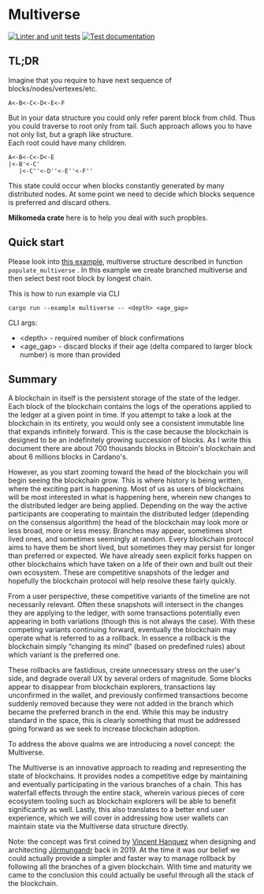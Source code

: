 # Multiverse

[![Linter and unit tests](https://github.com/dcSpark/multiverse-rs/actions/workflows/rust.yml/badge.svg)](https://github.com/dcSpark/multiverse-rs/actions/workflows/rust.yml)
[![Test documentation](https://github.com/dcSpark/multiverse-rs/actions/workflows/rustdoc.yml/badge.svg)](https://github.com/dcSpark/multiverse-rs/actions/workflows/rustdoc.yml)

## TL;DR
Imagine that you require to have next sequence of blocks/nodes/vertexes/etc. 
```text
A<-B<-C<-D<-E<-F
```
But in your data structure you could only refer parent block from child.
Thus you could traverse to root only from tail.
Such approach  allows you to have not only list, but a graph like structure.  
Each root could have many children.
```text
A<-B<-C<-D<-E
|<-B'<-C'
   |<-C''<-D''<-E''<-F''
```

This state could occur when blocks constantly generated by many distributed nodes. 
At some point we need to decide which blocks sequence is preferred and discard others. 

**Milkomeda crate** here is to help you deal with such propbles.

##  Quick start

Please look into [this example](./examples/multiverse.rs), multiverse structure described in function `populate_multiverse` .
In this example we create branched multiverse and then select best root block by longest chain.

This is how to run example via CLI
```shell
cargo run --example multiverse -- <depth> <age_gap>
```
CLI args:

- \<depth\> \- required number of block confirmations 
- \<age_gap\> \- discard blocks if their age (delta compared to larger block number) is more than provided  

## Summary

A blockchain in itself is the persistent storage of the state of the ledger.
Each block of the blockchain contains the logs of the operations applied to
the ledger at a given point in time. If you attempt to take a look at the
blockchain in its entirety, you would only see a consistent immutable line
that expands infinitely forward. This is the case because the blockchain is
designed to be an indefinitely growing succession of blocks. As I write this
document there are about 700 thousands blocks in Bitcoin's blockchain and
about 6 millions blocks in Cardano's.

However, as you start zooming toward the head of the blockchain you will begin
seeing the blockchain grow. This is where history is being written, where the
exciting part is happening. Most of us as users of blockchains will be most
interested in what is happening here, wherein  new changes to the distributed
ledger are being applied. Depending on the way the active participants are
cooperating to maintain the distributed ledger (depending on the consensus
algorithm) the head of the blockchain may look more or less broad, more or
less messy. Branches may appear, sometimes short lived ones, and sometimes
seemingly at random. Every blockchain protocol aims to have them be short
lived, but sometimes they may persist for longer than preferred or expected.
We have already seen explicit forks happen on other blockchains which have
taken on a life of their own and built out their own ecosystem. These are
competitive snapshots of the ledger and hopefully the blockchain protocol will
help resolve these fairly quickly.

From a user perspective, these competitive variants of the timeline are not
necessarily relevant. Often these snapshots will intersect in the changes they
are applying to the ledger, with some transactions potentially even appearing
in both variations (though this is not always the case). With these competing
variants continuing forward, eventually the blockchain may operate what is
referred to as a rollback. In essence a rollback is the blockchain simply
“changing its mind” (based on predefined rules) about which variant is the
preferred one. 

These rollbacks are fastidious, create unnecessary stress on the user's side,
and degrade overall UX by several orders of magnitude. Some blocks appear to
disappear from blockchain explorers, transactions lay unconfirmed in the
wallet, and previously confirmed transactions become suddenly removed because
they were not added in the branch which became the preferred branch in the
end. While this may be industry standard in the space, this is clearly
something that must be addressed going forward as we seek to increase
blockchain adoption.

To address the above qualms we are introducing a novel concept: the
Multiverse.

The Multiverse is an innovative approach to reading and representing the state
of blockchains. It provides nodes a competitive edge by maintaining and
eventually participating in the various branches of a chain. This has
waterfall effects through the entire stack, wherein various pieces of core
ecosystem tooling such as blockchain explorers will be able to benefit
significantly as well. Lastly, this also translates to a better end user
experience, which we will cover in addressing how user wallets can maintain
state via the Multiverse data structure directly.

Note: the concept was first coined by [Vincent Hanquez] when designing and
architecting [Jörmungandr] back in 2019. At the time it was our belief we
could actually provide a simpler and faster way to manage rollback by following
all the branches of a given blockchain. With time and maturity we came to
the conclusion this could actually be useful through all the stack of the
blockchain.

[Jörmungandr]: https://github.com/input-output-hk/jormungandr
[Vincent Hanquez]: https://github.com/vincenthz
